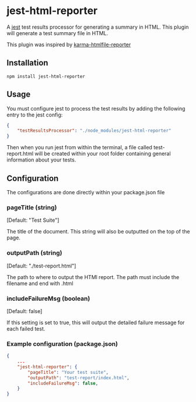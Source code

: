 # jest-html-reporter
A [jest](https://github.com/facebook/jest) test results processor for generating a summary in HTML. This plugin will generate a test summary file in HTML.

This plugin was inspired by [karma-htmlfile-reporter](https://github.com/matthias-schuetz/karma-htmlfile-reporter)
## Installation
```shell
npm install jest-html-reporter
```

## Usage
You must configure jest to process the test results by adding the following entry to the jest config:
```JSON
{
	"testResultsProcessor": "./node_modules/jest-html-reporter"
}
```
Then when you run jest from within the terminal, a file called test-report.html will be created within your root folder containing general information about your tests.

## Configuration
The configurations are done directly within your package.json file

### pageTitle (string)
[Default: "Test Suite"]

The title of the document. This string will also be outputted on the top of the page.

### outputPath (string)
[Default: "./test-report.html"]

The path to where to output the HTMl report. The path must include the filename and end with .html

### includeFailureMsg (boolean)
[Default: false]

If this setting is set to true, this will output the detailed failure message for each failed test.

### Example configuration (package.json)
```JSON
{
	...
	"jest-html-reporter": {
		"pageTitle": "Your test suite",
		"outputPath": "test-report/index.html",
		"includeFailureMsg": false,
	}
}
```
